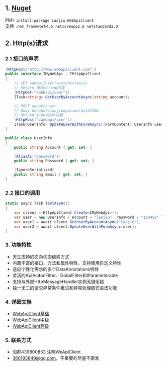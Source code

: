 ## 1. [Nuget](https://www.nuget.org/packages/Laojiu.WebApiClient/)
PM> `install-package Laojiu.WebApiClient`
<br/>支持 `.net framework4.5`  `netcoreapp2.0`  `netstandard2.0`

## 2. Http(s)请求
### 2.1 接口的声明
```c#
[HttpHost("http://www.webapiclient.com")] 
public interface IMyWebApi : IHttpApiClient
{
    // GET webapi/user?account=laojiu
    // Return 原始string内容
    [HttpGet("/webapi/user")]
    ITask<string> GetUserByAccountAsync(string account);

    // POST webapi/user  
    // Body Account=laojiu&password=123456
    // Return json或xml内容
    [HttpPost("/webapi/user")]
    ITask<UserInfo> UpdateUserWithFormAsync([FormContent] UserInfo user);
}

public class UserInfo
{
    public string Account { get; set; }

    [AliasAs("password")]
    public string Password { get; set; }

    [IgnoreSerialized]
    public string Email { get; set; }
}
```
 
### 2.2 接口的调用
```c#
static async Task TestAsync()
{
    var client = HttpApiClient.Create<IMyWebApi>();
    var user = new UserInfo { Account = "laojiu", Password = "123456" }; 
    var user1 = await client.GetUserByAccountAsync("laojiu");
    var user2 = await client.UpdateUserWithFormAsync(user);
}
``` 

### 3. 功能特性
* 天生支持的面向切面编程方式
* 内置丰富的接口、方法和属性特性，支持使用自定义特性
* 适应个性化需求的多个DataAnnotations特性
* 灵活的ApiAcitonFilter、GobalFilter和IParameterable
* 支持与外部HttpMessageHandler实例无缝衔接
* 独一无二的请求异常条件重试和异常处理链式语法功能

### 4. 详细文档
* [WebApiClient基础](https://github.com/xljiulang/WebApiClient/wiki/WebApiClient%E5%9F%BA%E7%A1%80)
* [WebApiClient中级](https://github.com/xljiulang/WebApiClient/wiki/WebApiClient%E4%B8%AD%E7%BA%A7)
* [WebApiClient高级](https://github.com/xljiulang/WebApiClient/wiki/WebApiClient%E9%AB%98%E7%BA%A7)

### 5. 联系方式
* 加群439800853 注明WeApiClient
* 366193849@qq.com，不重要的尽量不要发

